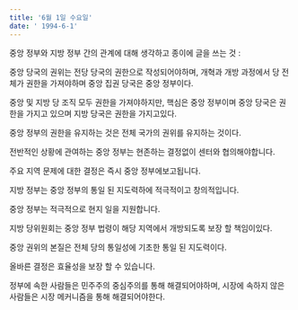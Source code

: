 ```yaml
---
title: '6월 1일 수요일'
date: ' 1994-6-1'
---
```

중앙 정부와 지방 정부 간의 관계에 대해 생각하고 종이에 글을 쓰는 것 :

중앙 당국의 권위는 전당 당국의 권한으로 작성되어야하며, 개혁과 개방 과정에서 당 전체가 권한을 가져야하며 중앙 집권 당국은 중앙 정부이다.

중앙 및 지방 당 조직 모두 권한을 가져야하지만, 핵심은 중앙 정부이며 중앙 당국은 권한을 가지고 있으며 지방 당국은 권한을 가지고있다.

중앙 정부의 권한을 유지하는 것은 전체 국가의 권위를 유지하는 것이다.

전반적인 상황에 관여하는 중앙 정부는 현존하는 결정없이 센터와 협의해야합니다.

주요 지역 문제에 대한 결정은 즉시 중앙 정부에보고됩니다.

지방 정부는 중앙 정부의 통일 된 지도력하에 적극적이고 창의적입니다.

중앙 정부는 적극적으로 현지 일을 지원합니다.

지방 당위원회는 중앙 정부 법령이 해당 지역에서 개방되도록 보장 할 책임이있다.

중앙 권위의 본질은 전체 당의 통일성에 기초한 통일 된 지도력이다.

올바른 결정은 효율성을 보장 할 수 있습니다.

정부에 속한 사람들은 민주주의 중심주의를 통해 해결되어야하며, 시장에 속하지 않은 사람들은 시장 메커니즘을 통해 해결되어야한다.

